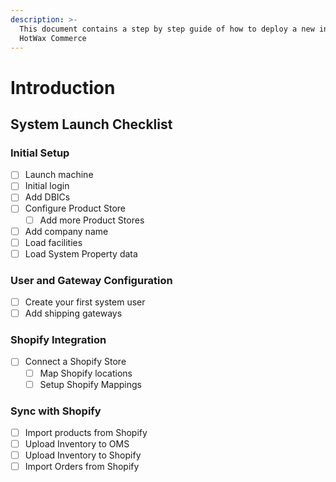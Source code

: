```yaml
---
description: >-
  This document contains a step by step guide of how to deploy a new instance of
  HotWax Commerce
---
```


# Introduction



## System Launch Checklist

### Initial Setup

* [ ] Launch machine
* [ ] Initial login
* [ ] Add DBICs
* [ ] Configure Product Store
  * [ ] Add more Product Stores
* [ ] Add company name
* [ ] Load facilities
* [ ] Load System Property data

### User and Gateway Configuration

* [ ] Create your first system user
* [ ] Add shipping gateways

### Shopify Integration

* [ ] Connect a Shopify Store
  * [ ] Map Shopify locations
  * [ ] Setup Shopify Mappings

### Sync with Shopify

* [ ] Import products from Shopify
* [ ] Upload Inventory to OMS
* [ ] Upload Inventory to Shopify
* [ ] Import Orders from Shopify
